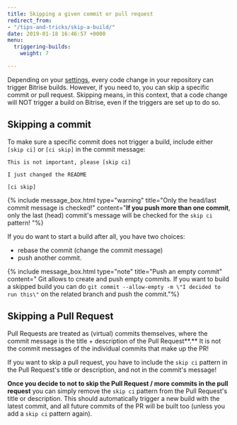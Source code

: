 ```yaml
---
title: Skipping a given commit or pull request
redirect_from:
- "/tips-and-tricks/skip-a-build/"
date: 2019-01-18 16:46:57 +0000
menu:
  triggering-builds:
    weight: 7

---
```

Depending on your [settings](/builds/triggering-builds/triggering-builds/), every code change in your repository can trigger Bitrise builds. However, if you need to, you can skip a specific commit or pull request. Skipping means, in this context, that a code change will NOT trigger a build on Bitrise, even if the triggers are set up to do so. 

## Skipping a commit

To make sure a specific commit does not trigger a build, include either `[skip ci]` or `[ci skip]` in the commit message: 

    This is not important, please [skip ci]

    I just changed the README
    
    [ci skip]

{% include message_box.html type="warning" title="Only the head/last commit message is checked!" content="**If you push more than one commit**, only the last (head) commit's message will be checked for the `skip ci` pattern! "%}

If you do want to start a build after all, you have two choices:

* rebase the commit (change the commit message) 
* push another commit.

{% include message_box.html type="note" title="Push an empty commit" content=" Git allows to create and push empty commits. If you want to build a skipped build you can do `git commit --allow-empty -m \"I decided to run this\"` on the related branch and push the commit."%}

## Skipping a Pull Request

Pull Requests are treated as (virtual) commits themselves, where the commit message is the title + description of the Pull Request**.** It is not the commit messages of the individual commits that make up the PR! 

If you want to skip a pull request, you have to include the `skip ci` pattern in the Pull Request's title or description, and not in the commit's message!

**Once you decide to not to skip the Pull Request / more commits in the pull request** you can simply remove the `skip ci` pattern from the Pull Request's title or description. This should automatically trigger a new build with the latest commit, and all future commits of the PR will be built too (unless you add a `skip ci` pattern again).